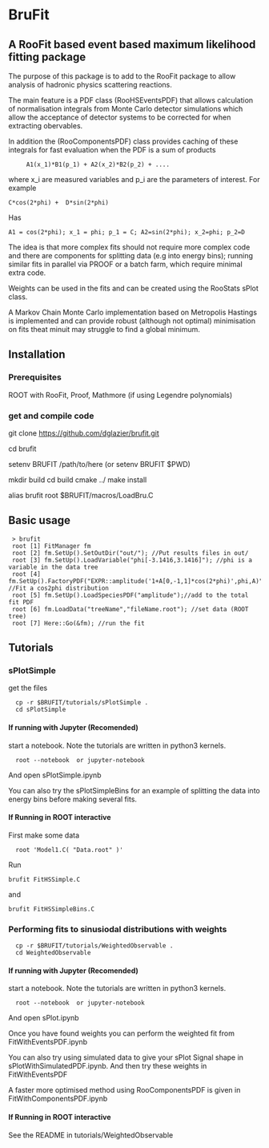 # BruFit
## A RooFit based event based maximum likelihood fitting package 

The purpose of this package is to add to the RooFit package to allow
analysis of hadronic physics scattering reactions.

The main feature is a PDF class (RooHSEventsPDF) that allows calculation of normalisation
integrals from Monte Carlo detector simulations which allow the acceptance
of detector systems to be corrected for when extracting obervables.

In addition the (RooComponentsPDF) class provides caching of these integrals
for fast evaluation when the PDF is a sum of products

    	 A1(x_1)*B1(p_1) + A2(x_2)*B2(p_2) + ....

where x_i are measured variables and p_i are the parameters of interest.
For example

	C*cos(2*phi) +  D*sin(2*phi)
	
Has

	A1 = cos(2*phi); x_1 = phi; p_1 = C; A2=sin(2*phi); x_2=phi; p_2=D 


The idea is that more complex fits should not require more complex code
and there are components for splitting data (e.g into energy bins); running
similar fits in parallel via PROOF or a batch farm, which require minimal
extra code.

Weights can be used in the fits and can be created using the RooStats sPlot
class.

A Markov Chain Monte Carlo implementation based on Metropolis Hastings is
implemented and can provide robust (although not optimal) minimisation on
fits theat minuit may struggle to find a global minimum.


## Installation

### Prerequisites

ROOT with RooFit, Proof, Mathmore (if using Legendre polynomials)

### get and compile code

git clone https://github.com/dglazier/brufit.git

cd brufit

setenv BRUFIT /path/to/here (or setenv BRUFIT $PWD)

mkdir build
cd build
cmake ../
make install

alias brufit root $BRUFIT/macros/LoadBru.C

## Basic usage

   	 > brufit
	 root [1] FitManager fm
	 root [2] fm.SetUp().SetOutDir("out/"); //Put results files in out/
	 root [3] fm.SetUp().LoadVariable("phi[-3.1416,3.1416]"); //phi is a variable in the data tree
	 root [4] fm.SetUp().FactoryPDF("EXPR::amplitude('1+A[0,-1,1]*cos(2*phi)',phi,A)"); //Fit a cos2phi distribution
	 root [5] fm.SetUp().LoadSpeciesPDF("amplitude");//add to the total fit PDF 
	 root [6] fm.LoadData("treeName","fileName.root"); //set data (ROOT tree)
	 root [7] Here::Go(&fm); //run the fit

## Tutorials

### sPlotSimple
get the files

      cp -r $BRUFIT/tutorials/sPlotSimple .
      cd sPlotSimple


#### If running with Jupyter (Recomended)

start a notebook. Note the tutorials are written in python3 kernels.

      root --notebook  or jupyter-notebook

And open sPlotSimple.ipynb

You can also try the sPlotSimpleBins for an example of splitting the data into energy bins before making several fits.

#### If Running in ROOT interactive

First make some data

      root 'Model1.C( "Data.root" )'

Run

	brufit FitHSSimple.C

and

	brufit FitHSSimpleBins.C

### Performing fits to sinusiodal distributions with weights

      cp -r $BRUFIT/tutorials/WeightedObservable .
      cd WeightedObservable


#### If running with Jupyter (Recomended)

start a notebook. Note the tutorials are written in python3 kernels.

      root --notebook  or jupyter-notebook

And open sPlot.ipynb

Once you have found weights you can perform the weighted fit from FitWithEventsPDF.ipynb

You can also try using simulated data to give your sPlot Signal shape in sPlotWithSimulatedPDF.ipynb. And then try these weights in FitWithEventsPDF

A faster more optimised method using RooComponentsPDF is given in FitWithComponentsPDF.ipynb


#### If Running in ROOT interactive

See the README in tutorials/WeightedObservable